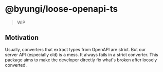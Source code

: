 # @byungi/loose-openapi-ts

> WIP

## Motivation
Usually, converters that extract types from OpenAPI are strict. But our server API (especially old) is a mess. It always fails in a strict converter. This package aims to make the developer directly fix what's broken after loosely converted. 